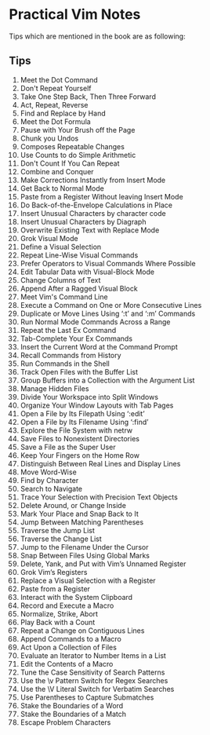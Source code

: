 # Practical Vim Notes

Tips which are mentioned in the book are as following:

## Tips

1. Meet the Dot Command
2. Don't Repeat Yourself
3. Take One Step Back, Then Three Forward
4. Act, Repeat, Reverse
5. Find and Replace by Hand
6. Meet the Dot Formula
7. Pause with Your Brush off the Page
8. Chunk you Undos
9. Composes Repeatable Changes
10. Use Counts to do Simple Arithmetic
11. Don't Count If You Can Repeat
12. Combine and Conquer
13. Make Corrections Instantly from Insert Mode
14. Get Back to Normal Mode
15. Paste from a Register Without leaving Insert Mode
16. Do Back-of-the-Envelope Calculations in Place
17. Insert Unusual Characters by character code
18. Insert Unusual Characters by Diagraph
19. Overwrite Existing Text with Replace Mode
20. Grok Visual Mode
21. Define a Visual Selection
22. Repeat Line-Wise Visual Commands
23. Prefer Operators to Visual Commands Where Possible
24. Edit Tabular Data with Visual-Block Mode
25. Change Columns of Text
26. Append After a Ragged Visual Block
27. Meet Vim's Command Line
28. Execute a Command on One or More Consecutive Lines
29. Duplicate or Move Lines Using ‘:t’ and ‘:m’ Commands
30. Run Normal Mode Commands Across a Range
31. Repeat the Last Ex Command
32. Tab-Complete Your Ex Commands
33. Insert the Current Word at the Command Prompt
34. Recall Commands from History
35. Run Commands in the Shell
36. Track Open Files with the Buffer List
37. Group Buffers into a Collection with the Argument List
38. Manage Hidden Files
39. Divide Your Workspace into Split Windows
40. Organize Your Window Layouts with Tab Pages
41. Open a File by Its Filepath Using ‘:edit’
42. Open a File by Its Filename Using ‘:find’
43. Explore the File System with netrw
44. Save Files to Nonexistent Directories
45. Save a File as the Super User
46. Keep Your Fingers on the Home Row
47. Distinguish Between Real Lines and Display Lines
48. Move Word-Wise
49. Find by Character
50. Search to Navigate
51. Trace Your Selection with Precision Text Objects
52. Delete Around, or Change Inside
53. Mark Your Place and Snap Back to It
54. Jump Between Matching Parentheses
55. Traverse the Jump List
56. Traverse the Change List
57. Jump to the Filename Under the Cursor
58. Snap Between Files Using Global Marks
59. Delete, Yank, and Put with Vim’s Unnamed Register
60. Grok Vim’s Registers
61. Replace a Visual Selection with a Register
62. Paste from a Register
63. Interact with the System Clipboard
64. Record and Execute a Macro
65. Normalize, Strike, Abort
66. Play Back with a Count
67. Repeat a Change on Contiguous Lines
68. Append Commands to a Macro
69. Act Upon a Collection of Files
70. Evaluate an Iterator to Number Items in a List
71. Edit the Contents of a Macro
72. Tune the Case Sensitivity of Search Patterns
73. Use the \v Pattern Switch for Regex Searches
74. Use the \V Literal Switch for Verbatim Searches
75. Use Parentheses to Capture Submatches
76. Stake the Boundaries of a Word
77. Stake the Boundaries of a Match
78. Escape Problem Characters

